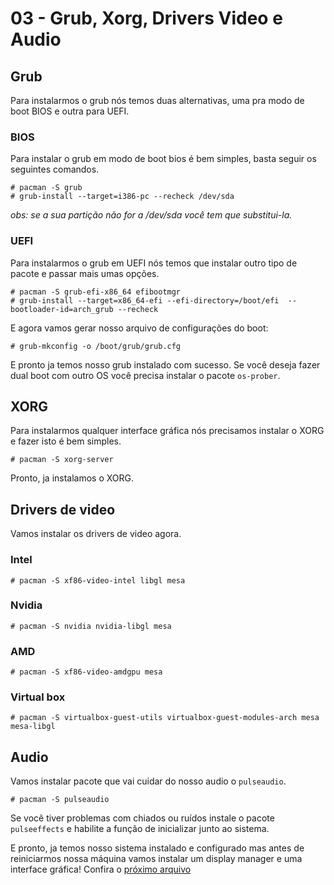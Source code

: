 # 03 - Grub, Xorg, Drivers Video e Audio

## Grub

Para instalarmos o grub nós temos duas alternativas, uma pra modo de boot BIOS e outra para UEFI.

### BIOS

Para instalar o grub em modo de boot bios é bem simples, basta seguir os seguintes comandos.

```console
# pacman -S grub
# grub-install --target=i386-pc --recheck /dev/sda
```

*obs: se a sua partição não for a /dev/sda você tem que substitui-la.*

### UEFI

Para instalarmos o grub em UEFI nós temos que instalar outro tipo de pacote e passar mais umas opções.

```console
# pacman -S grub-efi-x86_64 efibootmgr
# grub-install --target=x86_64-efi --efi-directory=/boot/efi  --bootloader-id=arch_grub --recheck
```

E agora vamos gerar nosso arquivo de configurações do boot:

```console
# grub-mkconfig -o /boot/grub/grub.cfg
```

E pronto ja temos nosso grub instalado com sucesso. Se você deseja fazer dual boot com outro OS você precisa instalar o pacote `os-prober`.

## XORG

Para instalarmos qualquer interface gráfica nós precisamos instalar o XORG e fazer isto é bem simples.

```console
# pacman -S xorg-server
```

Pronto, ja instalamos o XORG.

## Drivers de video

Vamos instalar os drivers de video agora.

### Intel

```console
# pacman -S xf86-video-intel libgl mesa
```

### Nvidia

```console
# pacman -S nvidia nvidia-libgl mesa
```

### AMD

```console
# pacman -S xf86-video-amdgpu mesa
```

### Virtual box

```console
# pacman -S virtualbox-guest-utils virtualbox-guest-modules-arch mesa mesa-libgl
```

## Audio

Vamos instalar pacote que vai cuidar do nosso audio o `pulseaudio`.

```console
# pacman -S pulseaudio
```

Se você tiver problemas com chiados ou ruídos instale o pacote `pulseeffects` e habilite a função de inicializar junto ao sistema.

E pronto, ja temos nosso sistema instalado e configurado mas antes de reiniciarmos nossa máquina vamos instalar um display manager e uma interface gráfica! Confira o [próximo arquivo](../5-GUI/1-GUI.md)